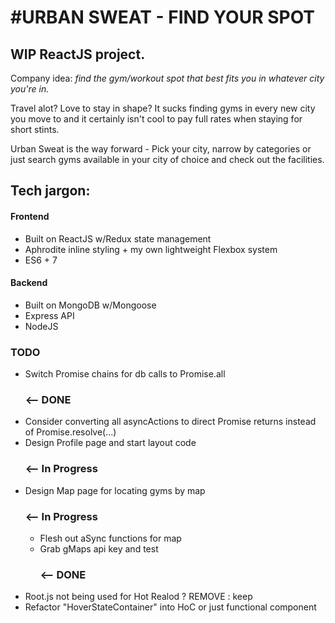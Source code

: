 <h1>#URBAN SWEAT - FIND YOUR SPOT</h1>

<h2>WIP ReactJS project.</h2>

Company idea: <i> find the gym/workout spot that best fits you in whatever city you're in.</i>

Travel alot? Love to stay in shape? It sucks finding gyms in every new city you move to and it certainly isn't cool to pay full rates when staying for short stints.

Urban Sweat is the way forward - Pick your city, narrow by categories or just search gyms available in your city of choice and check out the facilities.

<h2>Tech jargon:</h2>
<h4>Frontend</h4>
<ul>
  <li>Built on ReactJS w/Redux state management</li>
  <li>Aphrodite inline styling + my own lightweight Flexbox system</li>
  <li>ES6 + 7</li>
</ul>
<h4>Backend</h4>
<ul>
  <li>Built on MongoDB w/Mongoose</li>
  <li>Express API</li>
  <li>NodeJS</li>
</ul>


<h3> TODO </h3>
<ul>
<li>Switch Promise chains for db calls to Promise.all</li><h3><-- DONE</h3>
<li>Consider converting all asyncActions to direct Promise returns instead of Promise.resolve(...)</li>
<li>Design Profile page and start layout code</li><h3><-- In Progress</h3>
<li>Design Map page for locating gyms by map</li><h3><-- In Progress</h3>
  <ul>
    <li>Flesh out aSync functions for map</li>
    <li>Grab gMaps api key and test</li><h3><-- DONE</h3>
  </ul>
  <li>Root.js not being used for Hot Realod ? REMOVE : keep </li>  
  <li>Refactor "HoverStateContainer" into HoC or just functional component</li>  
</ul>
